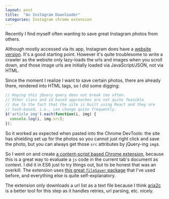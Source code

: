 ```yaml
---
layout: post
title:  "An Instagram Downloader"
categories: Instagram chrome extension
---
```


Recently I find myself often wanting to save great Instagram photos from others.

Although mostly accessed via its app, Instagram does have a [website version](https://instagram.com). It's a good starting point. However it's quite troublesome to write a crawler as the website only lazy-loads the urls and images when you scroll down, and those image urls are initially loaded via JavaScript/JSON, not via HTML.

Since the moment I realize I want to save certain photos, there are already there, rendered into HTML tags, so I did some digging:

```js
// Hoping this jQuery query does not break too often.
// Other class and id based approaches are not quite feasible
// due to the fact that the site is built using React and they are
// hash-based, i.e., can change quite frequently.
$('article img').each(function(i, img) {
  console.log(i, img.src);
});
```

So it worked as expected when pasted into the Chrome DevTools: the site has shielding set up for the photos so you cannot just right click and save the photo, but you can always get those `src` attributes by jQuery-ing `img`s.

So I went on and create [a content-script based Chrome extension](https://github.com/Jimexist/instagram-downloader), because this is a great way to evaluate a `js` code in the current tab's document as context. I did it in ES6 just to try things out, but to be honest that was an overkill. The extension uses [this great `fileSaver` package](https://github.com/eligrey/FileSaver.js/) that I've used before, and everything else is quite self-explanatory.

The extension only downloads a url list as a text file because I think [aria2c](https://aria2.github.io/) is a better tool for this step as it handles retries, url parsing, etc. nicely.
